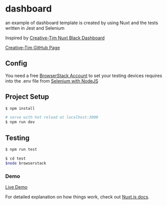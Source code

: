 # dashboard

an example of dashboard template is created by using Nuxt and the tests written in Jest and Selenium

Inspired by [Creative-Tim Nuxt Black Dashboard](https://demos.creative-tim.com/nuxt-black-dashboard-pro/)   

[Creative-Tim GitHub Page](https://github.com/creativetimofficial)

## Config
You need a free [BrowserStack Account](https://www.browserstack.com/) to set your testing devices requires into the .env file from [Selenium with NodeJS](https://www.browserstack.com/automate/node)

## Project Setup

```bash
$ npm install

# serve with hot reload at localhost:3000
$ npm run dev
```

## Testing
```bash
$ npm run test

$ cd test
$node browserstack
```

### Demo
[Live Demo](https://nuxt-dashboard.netlify.app)

For detailed explanation on how things work, check out [Nuxt.js docs](https://nuxtjs.org).
